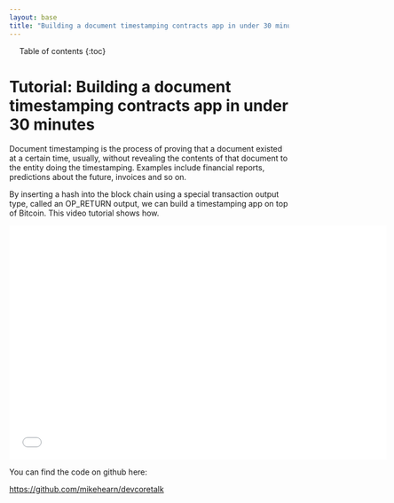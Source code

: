 ```yaml
---
layout: base
title: "Building a document timestamping contracts app in under 30 minutes"
---
```


<div markdown="1" id="toc" class="toc"><div markdown="1">

* Table of contents
{:toc}

</div></div>

<div markdown="1" class="toccontent">

# Tutorial: Building a document timestamping contracts app in under 30 minutes

Document timestamping is the process of proving that a document existed at a certain time, usually, without revealing the contents of that document to the entity doing the timestamping. Examples include financial reports, predictions about the future, invoices and so on.

By inserting a hash into the block chain using a special transaction output type, called an OP_RETURN output, we can build a timestamping app on top of Bitcoin. This video tutorial shows how.

<iframe width="680" height="422" src="//www.youtube-nocookie.com/embed/Hl7WT7mmS6U?rel=0" frameborder="0" allowfullscreen></iframe>

You can find the code on github here:

<a href="https://github.com/mikehearn/devcoretalk">https://github.com/mikehearn/devcoretalk</a>

</div>